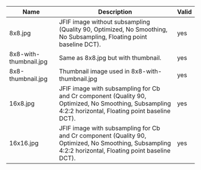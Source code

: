 | Name                   | Description                                                                                                                                           | Valid |
| ---------------------- | ----------------------------------------------------------------------------------------------------------------------------------------------------- | ----- |
| 8x8.jpg                | JFIF image without subsampling (Quality 90, Optimized, No Smoothing, No Subsampling, Floating point baseline DCT).                                    | yes   |
| 8x8-with-thumbnail.jpg | Same as 8x8.jpg but with thumbnail.                                                                                                                   | yes   |
| 8x8-thumbnail.jpg      | Thumbnail image used in 8x8-with-thumbnail.jpg                                                                                                        | yes   |
| 16x8.jpg               | JFIF image with subsampling for Cb and Cr component (Quality 90, Optimized, No Smoothing, Subsampling 4:2:2 horizontal, Floating point baseline DCT). | yes   |
| 16x16.jpg              | JFIF image with subsampling for Cb and Cr component (Quality 90, Optimized, No Smoothing, Subsampling 4:2:2 horizontal, Floating point baseline DCT). | yes   |
